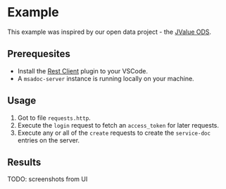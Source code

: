 # Example

This example was inspired by our open data project - the [JValue ODS](https://github.com/jvalue/ods).

## Prerequesites

- Install the [Rest Client](https://marketplace.visualstudio.com/items?itemName=humao.rest-client) plugin to your VSCode.
- A `msadoc-server` instance is running locally on your machine.

## Usage

1. Got to file `requests.http`.
2. Execute the `login` request to fetch an `access_token` for later requests.
3. Execute any or all of the `create` requests to create the `service-doc` entries on the server.

## Results

TODO: screenshots from UI
